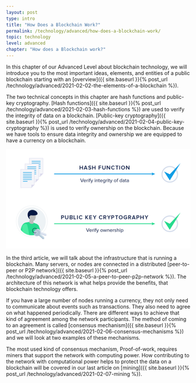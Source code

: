 ```yaml
---
layout: post
type: intro
title: "How Does a Blockchain Work?"
permalink: /technology/advanced/how-does-a-blockchain-work/
topic: technology
level: advanced
chapter: "How does a Blockchain work?"
---
```


In this chapter of our Advanced Level about blockchain technology, we will introduce you to the most important ideas, elements, and entities of a public blockchain starting with an [overview]({{ site.baseurl }}{% post_url /technology/advanced/2021-02-02-the-elements-of-a-blockchain %}).

The two technical concepts in this chapter are hash functions and public-key cryptography. [Hash functions]({{ site.baseurl }}{% post_url /technology/advanced/2021-02-03-hash-functions %}) are used to verify the integrity of data on a blockchain. [Public-key cryptography]({{ site.baseurl }}{% post_url /technology/advanced/2021-02-04-public-key-cryptography %}) is used to verify ownership on the blockchain. Because we have tools to ensure data integrity and ownership we are equipped to have a currency on a blockchain.

![How it works](/assets/post_files/technology/advanced/public-key-cryptography/how_it_works.jpg)

In the third article, we will talk about the infrastructure that is running a blockchain. Many servers, or nodes are connected in a distributed [peer-to-peer or P2P network]({{ site.baseurl }}{% post_url /technology/advanced/2021-02-05-a-peer-to-peer-p2p-network %}). The architecture of this network is what helps provide the benefits, that blockchain technology offers.

If you have a large number of nodes running a currency, they not only need to communicate about events such as transactions. They also need to agree on what happened periodically. There are different ways to achieve that kind of agreement among the network participants. The method of coming to an agreement is called [consensus mechanism]({{ site.baseurl }}{% post_url /technology/advanced/2021-02-06-consensus-mechanisms %}) and we will look at two examples of these mechanisms.

The most used kind of consensus mechanism, Proof-of-work, requires miners that support the network with computing power. How contributing to the network with computational power helps to protect the data on a blockchain will be covered in our last article on [mining]({{ site.baseurl }}{% post_url /technology/advanced/2021-02-07-mining %}).
